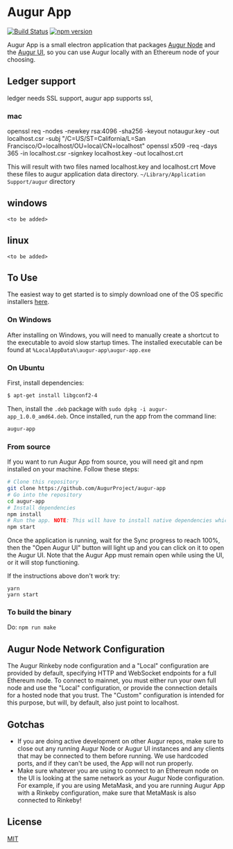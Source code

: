 # Augur App

[![Build Status](https://travis-ci.com/AugurProject/augur-app.svg?branch=master)](https://travis-ci.com/AugurProject/augur-app)
[![npm version](https://badge.fury.io/js/augur-app.svg)](https://badge.fury.io/js/augur-app)

Augur App is a small electron application that packages [Augur Node](https://github.com/AugurProject/augur-node) and the [Augur UI](https://github.com/AugurProject/augur), so you can use Augur locally with an Ethereum node of your choosing.

## Ledger support

ledger needs SSL support, augur app supports ssl, 

### mac
  openssl req -nodes -newkey rsa:4096 -sha256 -keyout notaugur.key -out localhost.csr -subj "/C=US/ST=California/L=San Francisco/O=localhost/OU=local/CN=localhost"
  openssl x509 -req -days 365 -in localhost.csr -signkey localhost.key -out localhost.crt

  This will result with two files named localhost.key and localhost.crt
  Move these files to augur application data directory.
  `~/Library/Application Support/augur` directory

## windows

    <to be added>

## linux

    <to be added>

## To Use

The easiest way to get started is to simply download one of the OS specific installers [here](https://github.com/AugurProject/augur-app/releases).

### On Windows

After installing on Windows, you will need to manually create a shortcut to the executable to avoid slow startup times. The installed executable can be found at `%LocalAppData%\augur-app\augur-app.exe`

### On Ubuntu

First, install dependencies:

```bash
$ apt-get install libgconf2-4
```

Then, install the `.deb` package with `sudo dpkg -i augur-app_1.0.0_amd64.deb`.  Once installed, run the app from the command line:

```bash
augur-app
```

### From source

If you want to run Augur App from source, you will need git and npm installed on your machine.  Follow these steps:

```bash
# Clone this repository
git clone https://github.com/AugurProject/augur-app
# Go into the repository
cd augur-app
# Install dependencies
npm install
# Run the app. NOTE: This will have to install native dependencies which may take a long time depending on your environment.
npm start
```

Once the application is running, wait for the Sync progress to reach 100%, then the "Open Augur UI" button will light up and you can click on it to open the Augur UI. Note that the Augur App must remain open while using the UI, or it will stop functioning.

If the instructions above don't work try:

```git clone https://github.com/AugurProject/augur-app
yarn
yarn start
```


### To build the binary

Do: `npm run make`

## Augur Node Network Configuration

The Augur Rinkeby node configuration and a "Local" configuration are provided by default, specifying HTTP and WebSocket endpoints for a full Ethereum node. To connect to mainnet, you must either run your own full node and use the "Local" configuration, or provide the connection details for a hosted node that you trust. The "Custom" configuration is intended for this purpose, but will, by default, also just point to localhost.

## Gotchas

- If you are doing active development on other Augur repos, make sure to close out any running Augur Node or Augur UI instances and any clients that may be connected to them before running. We use hardcoded ports, and if they can't be used, the App will not run properly.
- Make sure whatever you are using to connect to an Ethereum node on the UI is looking at the same network as your Augur Node configuration. For example, if you are using MetaMask, and you are running Augur App with a Rinkeby configuration, make sure that MetaMask is also connected to Rinkeby!

## License

[MIT](LICENSE.md)
